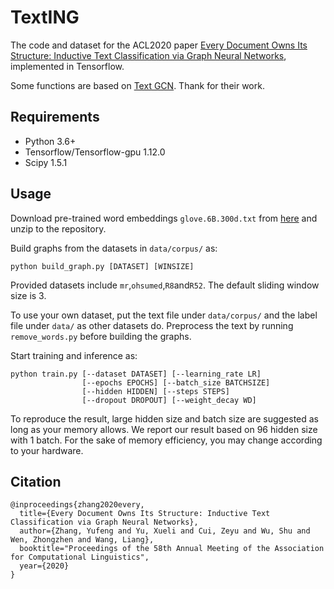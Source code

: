 # TextING

The code and dataset for the ACL2020 paper [Every Document Owns Its Structure: Inductive Text Classification via Graph Neural Networks](https://arxiv.org/abs/2004.13826), implemented in Tensorflow.

Some functions are based on [Text GCN](https://github.com/yao8839836/text_gcn). Thank for their work.

## Requirements

* Python 3.6+
* Tensorflow/Tensorflow-gpu 1.12.0
* Scipy 1.5.1

## Usage

Download pre-trained word embeddings `glove.6B.300d.txt` from [here](http://nlp.stanford.edu/data/glove.6B.zip) and unzip to the repository.

Build graphs from the datasets in `data/corpus/` as:

    python build_graph.py [DATASET] [WINSIZE]

Provided datasets include `mr`,`ohsumed`,`R8`and`R52`. The default sliding window size is 3.

To use your own dataset, put the text file under `data/corpus/` and the label file under `data/` as other datasets do. Preprocess the text by running `remove_words.py` before building the graphs.

Start training and inference as:

    python train.py [--dataset DATASET] [--learning_rate LR]
                    [--epochs EPOCHS] [--batch_size BATCHSIZE]
                    [--hidden HIDDEN] [--steps STEPS]
                    [--dropout DROPOUT] [--weight_decay WD]

To reproduce the result, large hidden size and batch size are suggested as long as your memory allows. We report our result based on 96 hidden size with 1 batch. For the sake of memory efficiency, you may change according to your hardware.

## Citation

    @inproceedings{zhang2020every,
      title={Every Document Owns Its Structure: Inductive Text Classification via Graph Neural Networks},
      author={Zhang, Yufeng and Yu, Xueli and Cui, Zeyu and Wu, Shu and Wen, Zhongzhen and Wang, Liang},
      booktitle="Proceedings of the 58th Annual Meeting of the Association for Computational Linguistics",
      year={2020}
    }
